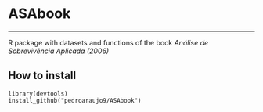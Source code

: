 # ASAbook
-------
R package with datasets and functions of the book *Análise de Sobrevivência Aplicada (2006)*

How to install
-------

    library(devtools)
    install_github("pedroaraujo9/ASAbook")
